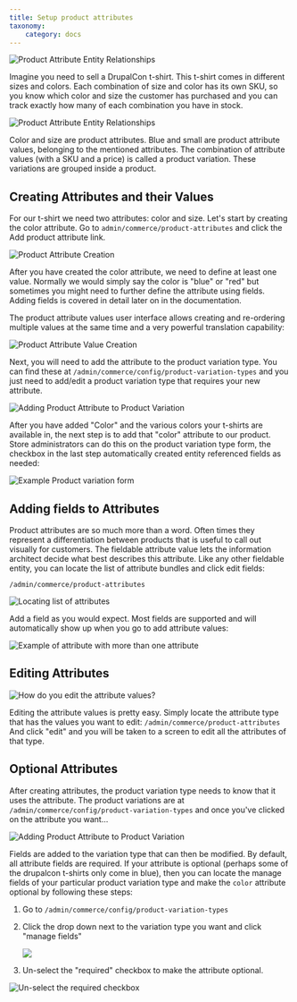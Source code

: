 ```yaml
---
title: Setup product attributes
taxonomy:
    category: docs
---
```


![Product Attribute Entity Relationships](../images/tshirt_drupalcon.png)

Imagine you need to sell a DrupalCon t-shirt. This t-shirt comes in
different sizes and colors. Each combination of size and color has its
own SKU, so you know which color and size the customer has purchased and
you can track exactly how many of each combination you have in stock.

![Product Attribute Entity Relationships](../images/attribute_entity_relationships.png)

Color and size are product attributes. Blue and small are product
attribute values, belonging to the mentioned attributes. The combination
of attribute values (with a SKU and a price) is called a product
variation. These variations are grouped inside a product.

Creating Attributes and their Values
------------------------------------

For our t-shirt we need two attributes: color and size. Let's start by
creating the color attribute. Go to
``admin/commerce/product-attributes`` and click the Add product attribute link.

![Product Attribute Creation](../images/attribute_create_02.png)

After you have created the color attribute, we need to define at least
one value. Normally we would simply say the color is "blue" or "red" but
sometimes you might need to further define the attribute using fields.
Adding fields is covered in detail later on in the documentation.

The product attribute values user interface allows creating and
re-ordering multiple values at the same time and a very powerful
translation capability:

![Product Attribute Value Creation](../images/attribute_create_03.png)

Next, you will need to add the attribute to the product variation type.
You can find these at ``/admin/commerce/config/product-variation-types``
and you just need to add/edit a product variation type that requires
your new attribute.

![Adding Product Attribute to Product Variation](../images/attribute_create_04.png)

After you have added "Color" and the various colors your t-shirts are
available in, the next step is to add that "color" attribute to our
product. Store administrators can do this on the product variation type
form, the checkbox in the last step automatically created entity
referenced fields as needed:

![Example Product variation form](../images/attribute_create_05.png)

Adding fields to Attributes
---------------------------

Product attributes are so much more than a word. Often times they
represent a differentiation between products that is useful to call out
visually for customers. The fieldable attribute value lets the
information architect decide what best describes this attribute. Like
any other fieldable entity, you can locate the list of attribute bundles
and click edit fields:

``/admin/commerce/product-attributes``

![Locating list of attributes](../images/attribute_create_01.png)

Add a field as you would expect. Most fields are supported and will
automatically show up when you go to add attribute values:

![Example of attribute with more than one attribute](../images/attribute_create_03.png)

Editing Attributes
------------------

![How do you edit the attribute values?](../images/attribute_edit_01.png)

Editing the attribute values is pretty easy. Simply locate the attribute
type that has the values you want to edit:
``/admin/commerce/product-attributes`` And click "edit" and you will be
taken to a screen to edit all the attributes of that type.

Optional Attributes
-------------------

After creating attributes, the product variation type needs to know that
it uses the attribute. The product variations are at
``/admin/commerce/config/product-variation-types`` and once you've
clicked on the attribute you want...

![Adding Product Attribute to Product Variation](../images/attribute_create_04.png)

Fields are added to the variation type that can then be modified. By
default, all attribute fields are required. If your attribute is
optional (perhaps some of the drupalcon t-shirts only come in blue),
then you can locate the manage fields of your particular product
variation type and make the ``color`` attribute optional by following
these steps:

1. Go to ``/admin/commerce/config/product-variation-types``
2. Click the drop down next to the variation type you want and click
   "manage fields" 
   
   ![](../images/product_variation_manage_fields.gif)
3. Un-select the "required" checkbox to make the attribute optional.

![Un-select the required checkbox](../images/attribute_optional.png)
